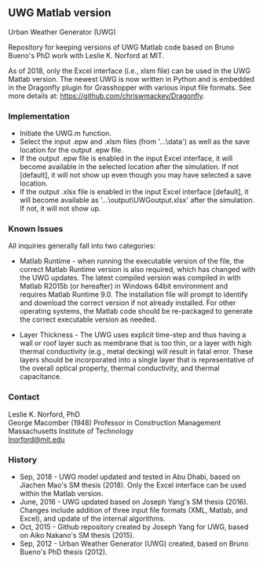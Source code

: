 ## UWG Matlab version
Urban Weather Generator (UWG)

Repository for keeping versions of UWG Matlab code based on Bruno Bueno's PhD work with Leslie K. Norford at MIT.

As of 2018, only the Excel interface (i.e., xlsm file) can be used in the UWG Matlab version. The newest UWG is now written in Python and is embedded in the Dragonfly plugin for Grasshopper with various input file formats. See more details at: <https://github.com/chriswmackey/Dragonfly>.


### Implementation
* Initiate the UWG.m function.
* Select the input .epw and .xlsm files (from '...\data\') as well as the save location for the output .epw file.
* If the output .epw file is enabled in the input Excel interface, it will become available in the selected location after the simulation. If not [default], it will not show up even though you may have selected a save location.
* If the output .xlsx file is enabled in the input Excel interface [default], it will become available as '...\output\UWGoutput.xlsx' after the simulation. If not, it will not show up.

### Known Issues
All inquiries generally fall into two categories:
* Matlab Runtime - when running the executable version of the file, the correct Matlab Runtime version is also required, which has changed with the UWG updates. The latest compiled version was compiled in with Matlab R2015b (or hereafter) in Windows 64bit environment and requires Matlab Runtime 9.0. The installation file will prompt to identify and download the correct version if not already installed. For other operating systems, the Matlab code should be re-packaged to generate the correct executable version as needed.

* Layer Thickness - The UWG uses explicit time-step and thus having a wall or roof layer such as membrane that is too thin, or a layer with high thermal conductivity (e.g., metal decking) will result in fatal error. These layers should be incorporated into a single layer that is representative of the overall optical property, thermal conductivity, and thermal capacitance. 


### Contact
Leslie K. Norford, PhD<br/>
George Macomber (1948) Professor in Construction Management<br/>
Massachusetts Institute of Technology<br/>
<lnorford@mit.edu>


### History
* Sep, 2018 - UWG model updated and tested in Abu Dhabi, based on Jiachen Mao's SM thesis (2018). Only the Excel interface can be used within the Matlab version.
* June, 2016 - UWG updated based on Joseph Yang's SM thesis (2016). Changes include addition of three input file formats (XML, Matlab, and Excel), and update of the internal algorithms. 
* Oct, 2015 - Github repository created by Joseph Yang for UWG, based on Aiko Nakano's SM thesis (2015).
* Sep, 2012 - Urban Weather Generator (UWG) created, based on Bruno Bueno's PhD thesis (2012).
